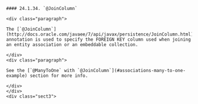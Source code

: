     #### 24.1.34. `@JoinColumn`

    <div class="paragraph">

    The [`@JoinColumn`](http://docs.oracle.com/javaee/7/api/javax/persistence/JoinColumn.html) annotation is used to specify the FOREIGN KEY column used when joining an entity association or an embeddable collection.

    </div>
    <div class="paragraph">

    See the [`@ManyToOne` with `@JoinColumn`](#associations-many-to-one-example) section for more info.

    </div>
    </div>
    <div class="sect3">